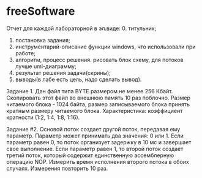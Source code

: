 # freeSoftware

Отчет для каждой лабораторной в эл.виде:
0. титульник;
1. постановка задания;
2. инструментарий-описание функции windows, что использовали при работе;
3. алгоритм, процесс решения. рисовать блок схему, для потоков лучше uml-диаграмму;
4. результат решения задачи(скрины);
5. выводы(в лабе есть цель, надо сделать вывод).

Задание 1.
Дан файл типа BYTE размером не менее 256 Кбайт. Скопировать этот файл во внешнюю память 10 раз поблочно. 
Размер читаемого блока - 1024 байта, размер записываемого блока принять кратным размеру читаемого блока. 
Характеристика: коэффициент кратности (1:2, 1:4, 1:8, 1:16).

Задание #2.
Основой поток создает другой поток, передавая ему параметр. Параметр может принимать два значения: 0 или 1. 
Если параметр равен 0, то поток организует задержку в 10 мс и завершает свое выполнение. 
Если параметр равен 1, то второй поток создает третий поток, который содержит единственную ассемблерную операцию NOP. 
Измерить время исполнения  второго потока в обоих случаях. Измерения повторить 10 раз.
